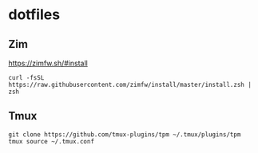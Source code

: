 # dotfiles

## Zim

https://zimfw.sh/#install

```
curl -fsSL https://raw.githubusercontent.com/zimfw/install/master/install.zsh | zsh
```

## Tmux

```
git clone https://github.com/tmux-plugins/tpm ~/.tmux/plugins/tpm
tmux source ~/.tmux.conf
```